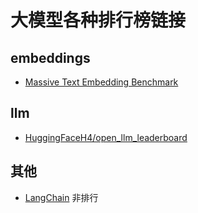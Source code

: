 # 大模型各种排行榜链接

## embeddings
* [Massive Text Embedding Benchmark](https://huggingface.co/spaces/mteb/leaderboard)
## llm
* [HuggingFaceH4/open_llm_leaderboard](https://huggingface.co/spaces/HuggingFaceH4/open_llm_leaderboard)
## 其他
* [LangChain](https://integrations.langchain.com/) 非排行